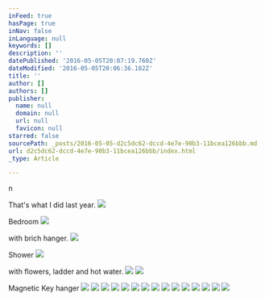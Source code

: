 ```yaml
---
inFeed: true
hasPage: true
inNav: false
inLanguage: null
keywords: []
description: ''
datePublished: '2016-05-05T20:07:19.760Z'
dateModified: '2016-05-05T20:06:36.182Z'
title: ''
author: []
authors: []
publisher:
  name: null
  domain: null
  url: null
  favicon: null
starred: false
sourcePath: _posts/2016-05-05-d2c5dc62-dccd-4e7e-90b3-11bcea126bbb.md
url: d2c5dc62-dccd-4e7e-90b3-11bcea126bbb/index.html
_type: Article

---
```

n

That's what I did last year.
![](https://the-grid-user-content.s3-us-west-2.amazonaws.com/07e06483-e687-4483-bede-09b34c73e055.jpg)

Bedroom
![](https://the-grid-user-content.s3-us-west-2.amazonaws.com/0d72c254-b0e9-4349-838e-ffd4bed430b1.jpg)

with brich hanger. ![](https://the-grid-user-content.s3-us-west-2.amazonaws.com/3a3c5d8f-e8e5-4411-9f3c-f7bbea7f7c68.jpg)

Shower
![](https://the-grid-user-content.s3-us-west-2.amazonaws.com/7627824a-068b-400c-ab75-a7fb4199e26c.jpg)

with flowers, ladder and hot water.
![](https://the-grid-user-content.s3-us-west-2.amazonaws.com/6fd3bfda-a365-49b6-81fc-703ab6ce77a7.jpg)
![](https://the-grid-user-content.s3-us-west-2.amazonaws.com/d44b3c5f-5ca2-45b4-9f6b-9aa2dfb01d36.jpg)

Magnetic Key hanger ![](https://the-grid-user-content.s3-us-west-2.amazonaws.com/2f743393-2b70-4fc1-b156-c08d95d16ab2.jpg)
![](https://the-grid-user-content.s3-us-west-2.amazonaws.com/05f732e6-36cb-4c3d-8499-15eac8e4bc28.jpg)
![](https://the-grid-user-content.s3-us-west-2.amazonaws.com/cd550deb-0458-4afb-ae9a-8787d0346be5.jpg)
![](https://the-grid-user-content.s3-us-west-2.amazonaws.com/7f728858-6cdf-49da-a9b5-74a60e897a9c.jpg)
![](https://the-grid-user-content.s3-us-west-2.amazonaws.com/edb1644d-a374-4bf1-a06a-60b26ff637f1.jpg)
![](https://the-grid-user-content.s3-us-west-2.amazonaws.com/2771aea2-77b2-4655-9d63-cc305415a4f4.jpg)
![](https://the-grid-user-content.s3-us-west-2.amazonaws.com/f6c92f97-4d9d-4ff2-a534-9a6ca62f2f27.jpg)
![](https://the-grid-user-content.s3-us-west-2.amazonaws.com/0a9bc3a7-f011-4533-8b9e-9c6fae6e17ae.jpg)
![](https://the-grid-user-content.s3-us-west-2.amazonaws.com/7a82c08c-791c-4057-b53d-b98b3e39144c.jpg)
![](https://the-grid-user-content.s3-us-west-2.amazonaws.com/714dd47a-7a62-4708-9930-d23716a77ec6.jpg)
![](https://the-grid-user-content.s3-us-west-2.amazonaws.com/323f0781-8fa6-41eb-89c4-d5e03dd28f8b.jpg)
![](https://the-grid-user-content.s3-us-west-2.amazonaws.com/88f5321f-a863-443f-b151-fcb142570031.jpg)
![](https://the-grid-user-content.s3-us-west-2.amazonaws.com/9c7d3a1e-0613-422c-8f20-fdc128ab3138.jpg)
![](https://the-grid-user-content.s3-us-west-2.amazonaws.com/225a8773-2057-4232-b2be-2d77c0f491a5.jpg)
![](https://the-grid-user-content.s3-us-west-2.amazonaws.com/3bafc631-2e49-4ec0-9819-6e2d006fb44d.jpg)